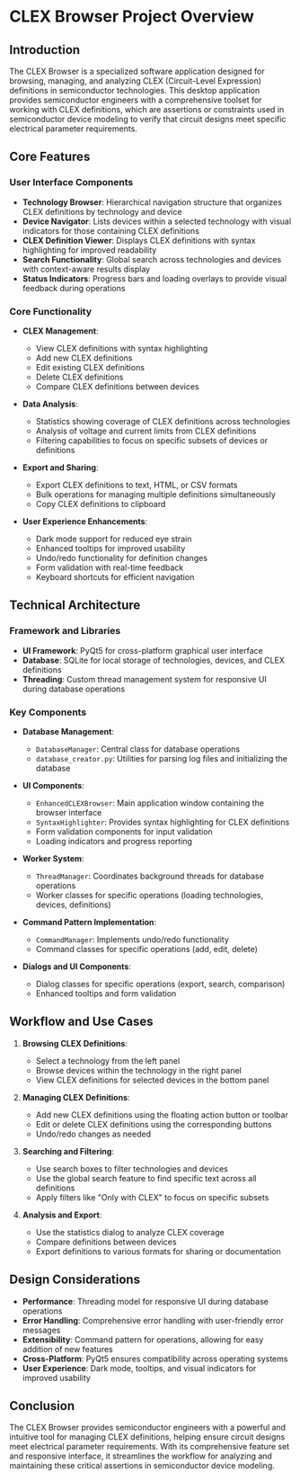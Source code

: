 # CLEX Browser Project Overview

## Introduction

The CLEX Browser is a specialized software application designed for browsing, managing, and analyzing CLEX (Circuit-Level Expression) definitions in semiconductor technologies. This desktop application provides semiconductor engineers with a comprehensive toolset for working with CLEX definitions, which are assertions or constraints used in semiconductor device modeling to verify that circuit designs meet specific electrical parameter requirements.

## Core Features

### User Interface Components

- **Technology Browser**: Hierarchical navigation structure that organizes CLEX definitions by technology and device
- **Device Navigator**: Lists devices within a selected technology with visual indicators for those containing CLEX definitions
- **CLEX Definition Viewer**: Displays CLEX definitions with syntax highlighting for improved readability
- **Search Functionality**: Global search across technologies and devices with context-aware results display
- **Status Indicators**: Progress bars and loading overlays to provide visual feedback during operations

### Core Functionality

- **CLEX Management**:
  - View CLEX definitions with syntax highlighting
  - Add new CLEX definitions
  - Edit existing CLEX definitions
  - Delete CLEX definitions
  - Compare CLEX definitions between devices

- **Data Analysis**:
  - Statistics showing coverage of CLEX definitions across technologies
  - Analysis of voltage and current limits from CLEX definitions
  - Filtering capabilities to focus on specific subsets of devices or definitions

- **Export and Sharing**:
  - Export CLEX definitions to text, HTML, or CSV formats
  - Bulk operations for managing multiple definitions simultaneously
  - Copy CLEX definitions to clipboard

- **User Experience Enhancements**:
  - Dark mode support for reduced eye strain
  - Enhanced tooltips for improved usability
  - Undo/redo functionality for definition changes
  - Form validation with real-time feedback
  - Keyboard shortcuts for efficient navigation

## Technical Architecture

### Framework and Libraries
- **UI Framework**: PyQt5 for cross-platform graphical user interface
- **Database**: SQLite for local storage of technologies, devices, and CLEX definitions
- **Threading**: Custom thread management system for responsive UI during database operations

### Key Components

- **Database Management**:
  - `DatabaseManager`: Central class for database operations
  - `database_creator.py`: Utilities for parsing log files and initializing the database

- **UI Components**:
  - `EnhancedCLEXBrowser`: Main application window containing the browser interface
  - `SyntaxHighlighter`: Provides syntax highlighting for CLEX definitions
  - Form validation components for input validation
  - Loading indicators and progress reporting

- **Worker System**:
  - `ThreadManager`: Coordinates background threads for database operations
  - Worker classes for specific operations (loading technologies, devices, definitions)

- **Command Pattern Implementation**:
  - `CommandManager`: Implements undo/redo functionality
  - Command classes for specific operations (add, edit, delete)

- **Dialogs and UI Components**:
  - Dialog classes for specific operations (export, search, comparison)
  - Enhanced tooltips and form validation

## Workflow and Use Cases

1. **Browsing CLEX Definitions**:
   - Select a technology from the left panel
   - Browse devices within the technology in the right panel
   - View CLEX definitions for selected devices in the bottom panel

2. **Managing CLEX Definitions**:
   - Add new CLEX definitions using the floating action button or toolbar
   - Edit or delete CLEX definitions using the corresponding buttons
   - Undo/redo changes as needed

3. **Searching and Filtering**:
   - Use search boxes to filter technologies and devices
   - Use the global search feature to find specific text across all definitions
   - Apply filters like "Only with CLEX" to focus on specific subsets

4. **Analysis and Export**:
   - Use the statistics dialog to analyze CLEX coverage
   - Compare definitions between devices
   - Export definitions to various formats for sharing or documentation

## Design Considerations

- **Performance**: Threading model for responsive UI during database operations
- **Error Handling**: Comprehensive error handling with user-friendly error messages
- **Extensibility**: Command pattern for operations, allowing for easy addition of new features
- **Cross-Platform**: PyQt5 ensures compatibility across operating systems
- **User Experience**: Dark mode, tooltips, and visual indicators for improved usability

## Conclusion

The CLEX Browser provides semiconductor engineers with a powerful and intuitive tool for managing CLEX definitions, helping ensure circuit designs meet electrical parameter requirements. With its comprehensive feature set and responsive interface, it streamlines the workflow for analyzing and maintaining these critical assertions in semiconductor device modeling.
